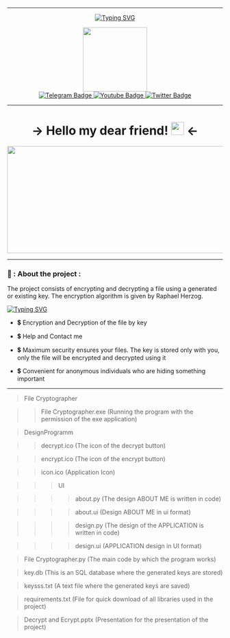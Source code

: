 
---

<div id="header" align="center">
  
  [![Typing SVG](https://readme-typing-svg.herokuapp.com?font=Fira+Code&pause=1000&color=00B607&background=0D00B652&width=435&lines=My+Project+Decrypt+and+Encrypt+File)](https://git.io/typing-svg)
  
  <img src="https://media.giphy.com/media/WFZvB7VIXBgiz3oDXE/giphy.gif" width="150"/>
  <div id="badges">
  <a href="https://t.me/ShVePs86">
    <img src="https://img.shields.io/badge/Telegram-blue?style=for-the-badge&logo=telegram&logoColor=white" alt="Telegram Badge"/>
  </a>
  <a href="https://www.youtube.com/channel/UCfOJ17JJcIP8gJ8Lrcu47Qg/videos">
    <img src="https://img.shields.io/badge/YouTube-red?style=for-the-badge&logo=youtube&logoColor=white" alt="Youtube Badge"/>
  </a>
  <a href="https://vk.com/shveps78">
    <img src="https://img.shields.io/badge/Vkontakte-blue?style=for-the-badge&logo=VK&logoColor=white" alt="Twitter Badge"/>
    </a>  
</div>
  
  ---
  
  <h1>
  → Hello my dear friend! 
  <img src="https://media.giphy.com/media/3og0IAzB7lmOo2q0Ss/giphy.gif" width="30px"/> ←
</h1>
</div>
<div align="center">
  <img src="https://thumbs.gfycat.com/SophisticatedImpartialBlackmamba-size_restricted.gif" width="802" height="250"/>
</div>

---

### 🌟 : About the project :
The project consists of encrypting and decrypting a file using a generated or existing key. The encryption algorithm is given by Raphael Herzog.

[![Typing SVG](https://readme-typing-svg.herokuapp.com?font=Fira+Code&pause=1000&color=00B607&background=0D00B652&width=435&lines=What+is+included+in+the+project%3F)](https://git.io/typing-svg)

- :heavy_dollar_sign: Encryption and Decryption of the file by key

- :heavy_dollar_sign: Help and Contact me

- :heavy_dollar_sign: Maximum security ensures your files. The key is stored only with you, only the file will be encrypted and decrypted using it

- :heavy_dollar_sign: Convenient for anonymous individuals who are hiding something important

---

> File Cryptographer

> > File Cryptographer.exe (Running the program with the permission of the exe application)

> DesignProgramm

> > decrypt.ico (The icon of the decrypt button) 

> > encrypt.ico (The icon of the encrypt button)

> > icon.ico (Application Icon)

> > > UI

> > > > about.py (The design ABOUT ME is written in code)

> > > > about.ui (Design ABOUT ME in ui format)

> > > > design.py (The design of the APPLICATION is written in code)

> > > > design.ui (APPLICATION design in UI format)

> File Cryptographer.py (The main code by which the program works)

> key.db (This is an SQL database where the generated keys are stored)

> keysss.txt (A text file where the generated keys are saved)

> requirements.txt (File for quick download of all libraries used in the project)

> Decrypt and Ecrypt.pptx (Presentation for the presentation of the project)
